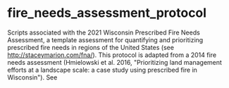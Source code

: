 # fire_needs_assessment_protocol
 Scripts associated with the 2021 Wisconsin Prescribed Fire Needs Assessment, a template assessment for quantifying and prioritizing prescribed fire needs in regions of the United States (see http://staceymarion.com/fna/). This protocol is adapted from a 2014 fire needs assessment (Hmielowski et al. 2016, "Prioritizing land management efforts at a landscape scale: a case study using prescribed fire in Wisconsin"). See  
